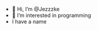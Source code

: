 - 👋 Hi, I’m @Jezzzke
- 👀 I’m interested in programming
- I have a name

<!---
Jezzzke/Jezzzke is a ✨ special ✨ repository because its `README.md` (this file) appears on your GitHub profile.
You can click the Preview link to take a look at your changes.
--->
